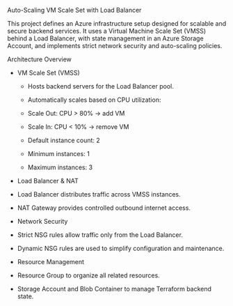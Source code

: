 Auto-Scaling VM Scale Set with Load Balancer

This project defines an Azure infrastructure setup designed for scalable and secure backend services. It uses a Virtual Machine Scale Set (VMSS) behind a Load Balancer, with state management in an Azure Storage Account, and implements strict network security and auto-scaling policies.

Architecture Overview

- VM Scale Set (VMSS)

  - Hosts backend servers for the Load Balancer pool.

  - Automatically scales based on CPU utilization:

  - Scale Out: CPU > 80% → add VM

  - Scale In: CPU < 10% → remove VM

  - Default instance count: 2

  - Minimum instances: 1

  - Maximum instances: 3

- Load Balancer & NAT

- Load Balancer distributes traffic across VMSS instances.

- NAT Gateway provides controlled outbound internet access.

- Network Security

- Strict NSG rules allow traffic only from the Load Balancer.

- Dynamic NSG rules are used to simplify configuration and maintenance.

- Resource Management

- Resource Group to organize all related resources.

- Storage Account and Blob Container to manage Terraform backend state.
